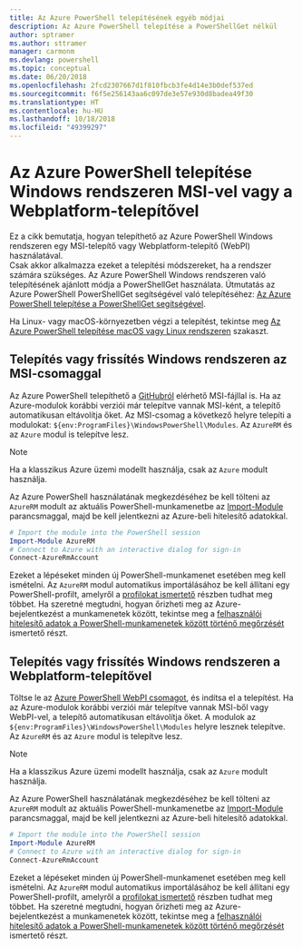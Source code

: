 ```yaml
---
title: Az Azure PowerShell telepítésének egyéb módjai
description: Az Azure PowerShell telepítése a PowerShellGet nélkül
author: sptramer
ms.author: sttramer
manager: carmonm
ms.devlang: powershell
ms.topic: conceptual
ms.date: 06/20/2018
ms.openlocfilehash: 2fcd2307667d1f810fbcb3fe4d14e3b0def537ed
ms.sourcegitcommit: f6f5e256143aa6c097de3e57e930d8badea49f30
ms.translationtype: HT
ms.contentlocale: hu-HU
ms.lasthandoff: 10/18/2018
ms.locfileid: "49399297"
---
```

# <a name="install-azure-powershell-on-windows-with-msi-or-web-platform-installer"></a>Az Azure PowerShell telepítése Windows rendszeren MSI-vel vagy a Webplatform-telepítővel

Ez a cikk bemutatja, hogyan telepíthető az Azure PowerShell Windows rendszeren egy MSI-telepítő vagy Webplatform-telepítő (WebPI) használatával.  
Csak akkor alkalmazza ezeket a telepítési módszereket, ha a rendszer számára szükséges. Az Azure PowerShell Windows rendszeren való telepítésének ajánlott módja a PowerShellGet használata. Útmutatás az Azure PowerShell PowerShellGet segítségével való telepítéséhez: [Az Azure PowerShell telepítése a PowerShellGet segítségével](install-azurerm-ps.md).

Ha Linux- vagy macOS-környezetben végzi a telepítést, tekintse meg [Az Azure PowerShell telepítése macOS vagy Linux rendszeren](install-azurermps-maclinux.md) szakaszt.

## <a name="install-or-update-on-windows-using-the-msi-package"></a>Telepítés vagy frissítés Windows rendszeren az MSI-csomaggal

Az Azure PowerShell telepíthető a [GitHubról](https://github.com/Azure/azure-powershell/releases/tag/v5.7.0-April2018) elérhető MSI-fájllal is. Ha az Azure-modulok korábbi verziói már telepítve vannak MSI-ként, a telepítő automatikusan eltávolítja őket. Az MSI-csomag a következő helyre telepíti a modulokat: `${env:ProgramFiles}\WindowsPowerShell\Modules`. Az `AzureRM` és az `Azure` modul is telepítve lesz.

> [!NOTE]
> Ha a klasszikus Azure üzemi modellt használja, csak az `Azure` modult használja.

Az Azure PowerShell használatának megkezdéséhez be kell tölteni az `AzureRM` modult az aktuális PowerShell-munkamenetbe az [Import-Module](/powershell/module/Microsoft.PowerShell.Core/Import-Module) parancsmaggal, majd be kell jelentkezni az Azure-beli hitelesítő adatokkal.

```powershell
# Import the module into the PowerShell session
Import-Module AzureRM
# Connect to Azure with an interactive dialog for sign-in
Connect-AzureRmAccount
```

Ezeket a lépéseket minden új PowerShell-munkamenet esetében meg kell ismételni. Az `AzureRM` modul automatikus importálásához be kell állítani egy PowerShell-profilt, amelyről a [profilokat ismertető](/powershell/module/microsoft.powershell.core/about/about_profiles) részben tudhat meg többet.
Ha szeretné megtudni, hogyan őrizheti meg az Azure-bejelentkezést a munkamenetek között, tekintse meg a [felhasználói hitelesítő adatok a PowerShell-munkamenetek között történő megőrzését](context-persistence.md) ismertető részt.

## <a name="install-or-update-on-windows-using-the-web-platform-installer"></a>Telepítés vagy frissítés Windows rendszeren a Webplatform-telepítővel

Töltse le az [Azure PowerShell WebPI csomagot](http://aka.ms/webpi-azps), és indítsa el a telepítést. Ha az Azure-modulok korábbi verziói már telepítve vannak MSI-ből vagy WebPI-vel, a telepítő automatikusan eltávolítja őket. A modulok az `${env:ProgramFiles}\WindowsPowerShell\Modules` helyre lesznek telepítve. Az `AzureRM` és az `Azure` modul is telepítve lesz.

> [!NOTE]
> Ha a klasszikus Azure üzemi modellt használja, csak az `Azure` modult használja.

Az Azure PowerShell használatának megkezdéséhez be kell tölteni az `AzureRM` modult az aktuális PowerShell-munkamenetbe az [Import-Module](/powershell/module/Microsoft.PowerShell.Core/Import-Module) parancsmaggal, majd be kell jelentkezni az Azure-beli hitelesítő adatokkal.

```powershell
# Import the module into the PowerShell session
Import-Module AzureRM
# Connect to Azure with an interactive dialog for sign-in
Connect-AzureRmAccount
```

Ezeket a lépéseket minden új PowerShell-munkamenet esetében meg kell ismételni. Az `AzureRM` modul automatikus importálásához be kell állítani egy PowerShell-profilt, amelyről a [profilokat ismertető](/powershell/module/microsoft.powershell.core/about/about_profiles) részben tudhat meg többet.
Ha szeretné megtudni, hogyan őrizheti meg az Azure-bejelentkezést a munkamenetek között, tekintse meg a [felhasználói hitelesítő adatok a PowerShell-munkamenetek között történő megőrzését](context-persistence.md) ismertető részt.
